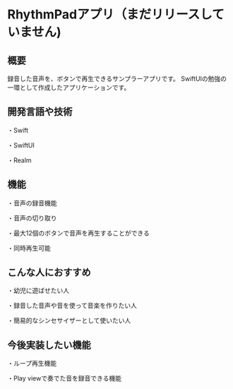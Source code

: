 # RhythmPadアプリ（まだリリースしていません)
## 概要
録音した音声を、ボタンで再生できるサンプラーアプリです。
SwiftUIの勉強の一環として作成したアプリケーションです。
## 開発言語や技術
・Swift

・SwiftUI

・Realm

## 機能
・音声の録音機能

・音声の切り取り

・最大12個のボタンで音声を再生することができる

・同時再生可能

## こんな人におすすめ
・幼児に遊ばせたい人

・録音した音声や音を使って音楽を作りたい人

・簡易的なシンセサイザーとして使いたい人

## 今後実装したい機能
・ループ再生機能

・Play viewで奏でた音を録音できる機能



